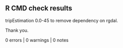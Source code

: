 ## R CMD check results

tripEstimation 0.0-45 to remove dependency on rgdal. 


Thank you. 


0 errors | 0 warnings | 0 notes
